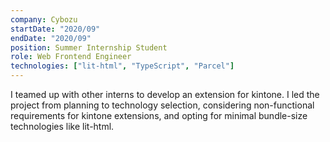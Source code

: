```yaml
---
company: Cybozu
startDate: "2020/09"
endDate: "2020/09"
position: Summer Internship Student
role: Web Frontend Engineer
technologies: ["lit-html", "TypeScript", "Parcel"]
---
```


I teamed up with other interns to develop an extension for kintone. I led the project from planning to technology selection, considering non-functional requirements for kintone extensions, and opting for minimal bundle-size technologies like lit-html.